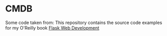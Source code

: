 CMDB
======

Some code taken from:
This repository contains the source code examples for my O'Reilly book [Flask Web Development](http://www.flaskbook.com)

